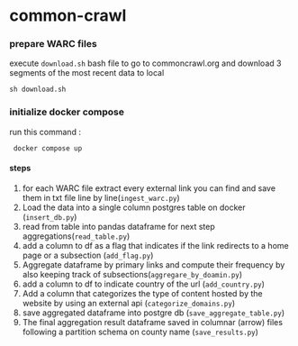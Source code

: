 # common-crawl


### prepare WARC files

execute ```download.sh``` bash file to go to commoncrawl.org and download 3 segments of the most recent data to local

``` sh download.sh ```

### initialize docker compose

run this command :

``` docker compose up ```

#### steps 

1. for each WARC file extract every external link you can find and save them in txt file line by line(```ingest_warc.py```)
2. Load the data into a single column postgres table on docker (```insert_db.py```)
3. read from table into pandas dataframe for next step aggregations(```read_table.py```)
4. add a column to df as a flag that indicates if the link redirects to a home page or a subsection (```add_flag.py```)
5. Aggregate dataframe by primary links and compute their frequency by also keeping track of subsections(```aggregare_by_doamin.py```)
6. add a column to df to indicate country of the url (```add_country.py```)
7. Add a column that categorizes the type of content hosted by the website by using an external api (```categorize_domains.py```)
8. save aggregated dataframe into postgre db (```save_aggregate_table.py```)
9. The final aggregation result dataframe saved in columnar (arrow) files following a
partition schema on county name (```save_results.py```)

